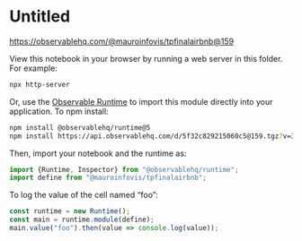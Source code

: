 # Untitled

https://observablehq.com/@mauroinfovis/tpfinalairbnb@159

View this notebook in your browser by running a web server in this folder. For
example:

~~~sh
npx http-server
~~~

Or, use the [Observable Runtime](https://github.com/observablehq/runtime) to
import this module directly into your application. To npm install:

~~~sh
npm install @observablehq/runtime@5
npm install https://api.observablehq.com/d/5f32c829215060c5@159.tgz?v=3
~~~

Then, import your notebook and the runtime as:

~~~js
import {Runtime, Inspector} from "@observablehq/runtime";
import define from "@mauroinfovis/tpfinalairbnb";
~~~

To log the value of the cell named “foo”:

~~~js
const runtime = new Runtime();
const main = runtime.module(define);
main.value("foo").then(value => console.log(value));
~~~
